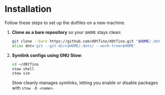 # Installation

Follow these steps to set up the dotfiles on a new machine.

1. **Clone as a bare repository** so your `$HOME` stays clean:

   ```bash
   git clone --bare https://github.com/d0tTino/d0tTino.git "$HOME/.dots"
   alias dot='git --git-dir=$HOME/.dots/ --work-tree=$HOME'
   ```

2. **Symlink configs using GNU Stow**:

   ```bash
   cd ~/d0tTino
   stow shell
   stow vim
   ```

   Stow cleanly manages symlinks, letting you enable or disable packages with `stow -D <name>`.


